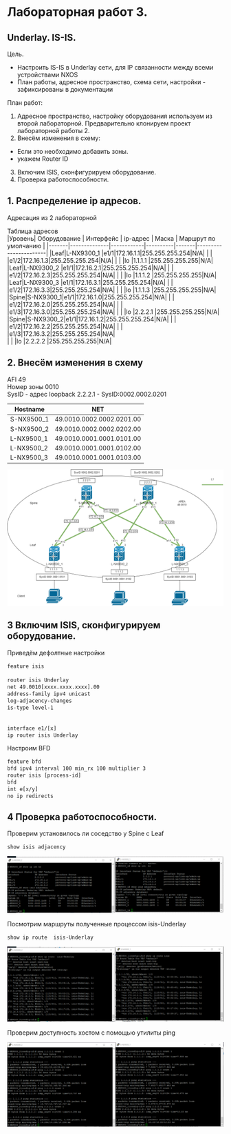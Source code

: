 # Лабораторная работ 3.
## Underlay. IS-IS.

Цель.
- Настроить IS-IS в Underlay сети, для IP связанности между всеми устройствами NXOS
- План работы, адресное пространство, схема сети, настройки - зафиксированы в документации


План работ:
1) Адресное пространство, настройку оборудования используем из второй лабораторной. Предварительно клонируем проект лабораторной работы 2. 
2) Внесём изменения в схему: 
 - Если это необходимо добавить зоны.
 - укажем Router ID
3) Включим ISIS, сконфигурируем оборудование.
4) Проверка работоспособности.

 
## 1. Распределение ip адресов.

Адресация из 2 лабораторной

Таблица адресов  
|Уровень| Оборудование | Интерфейс  | ip-адрес | Маска |  Маршрут по умолчанию |
|-------|--------------|------------|----------|-------|-----------------------|
|Leaf|L-NX9300_1 |e1/1|172.16.1.1|255.255.255.254|N/A|
|    |           |e1/2|172.16.1.3|255.255.255.254|N/A|
|    |           |lo  |1.1.1.1   |255.255.255.255|N/A|
|Leaf|L-NX9300_2 |e1/1|172.16.2.1|255.255.255.254|N/A|
|    |           |e1/2|172.16.2.3|255.255.255.254|N/A|
|    |           |lo  |1.1.1.2   |255.255.255.255|N/A|
|Leaf|L-NX9300_3 |e1/1|172.16.3.1|255.255.255.254|N/A|
|    |           |e1/2|172.16.3.3|255.255.255.254|N/A|
|    |           |lo  |1.1.1.3   |255.255.255.255|N/A|
|Spine|S-NX9300_1|e1/1|172.16.1.0|255.255.255.254|N/A|
|     |          |e1/2|172.16.2.0|255.255.255.254|N/A|
|     |          |e1/3|172.16.3.0|255.255.255.254|N/A|
|     |          |lo  |2.2.2.1   |255.255.255.255|N/A|
|Spine|S-NX9300_2|e1/1|172.16.1.2|255.255.255.254|N/A|
|     |          |e1/2|172.16.2.2|255.255.255.254|N/A|
|     |          |e1/3|172.16.3.2|255.255.255.254|N/A|  
|     |          |lo  |2.2.2.2   |255.255.255.255|N/A|

## 2. Внесём изменения в схему

AFI 49  
Номер зоны 0010  
SysID - адрес loopback 2.2.2.1 - SysID:0002.0002.0201

| Hostname | NET                     |
|----------|-------------------------|
|S-NX9500_1|49.0010.0002.0002.0201.00|
|S-NX9500_2|49.0010.0002.0002.0202.00|
|L-NX9500_1|49.0010.0001.0001.0101.00|
|L-NX9500_2|49.0010.0001.0001.0102.00|
|L-NX9500_3|49.0010.0001.0001.0103.00|

![alt text](lab3_1.drawio.png)

## 3 Включим ISIS, сконфигурируем оборудование.

Приведём дефолтные настройки

```
feature isis

router isis Underlay
net 49.0010[xxxx.xxxx.xxxx].00
address-family ipv4 unicast
log-adjacency-changes
is-type level-1


interface e1/[x]
ip router isis Underlay
```

Настроим BFD

```
feature bfd
bfd ipv4 interval 100 min_rx 100 multiplier 3
router isis [process-id]
bfd
int e[x/y]
no ip redirects

```

## 4 Проверка работоспособности.

Проверим установилось ли соседство у Spine с Leaf

```
show isis adjacency
```

![alt text](lab3_2.drawio.png)

Посмотрим маршруты полученные процессом isis-Underlay

```
show ip route  isis-Underlay
```
![alt text](lab3_3.drawio.png)

Проверим доступность хостом с помощью утилиты ping 

![alt text](lab3_4.drawio.png)


